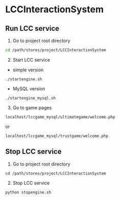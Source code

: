 # LCCInteractionSystem
## Run LCC service
1. Go to project root directory
```bash
cd /path/stores/project/LCCInteractionSystem 
```
2. Start LCC service

- simple version
```shell
./startengine.sh
```
- MySQL version
```shell
./startengine_mysql.sh
```
3. Go to game pages

```URL
localhost/lccgame_mysql/ultimategame/welcome.php
```
or
```URL
localhost/lccgame_mysql/trustgame/welcome.php
```
## Stop LCC service
1. Go to project root directory
```shell
cd /path/stores/project/LCCInteractionSystem 
```
2. Stop LCC service
```shell
python stopengine.sh
```
